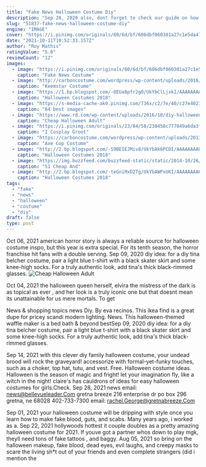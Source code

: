 ```yaml
---
title: "Fake News Halloween Costume Diy"
description: "Sep 28, 2020 also, dont forget to check our guide on how to make your own diy horse costume with 8 awesome examples! lets take a look at the best costume ideas for horse and rider! halloween horse"
slug: "51837-fake-news-halloween-costume-diy"
engine: "IMAGE"
cover: "https://i.pinimg.com/originals/60/6d/bf/606dbf060301a27c1e5da47cbf9ad783.jpg"
date: "2021-10-11T10:52:33.157Z"
author: "Roy Mathis"
ratingValue: "5.0"
reviewCount: "12"
images:
  - image: "https://i.pinimg.com/originals/60/6d/bf/606dbf060301a27c1e5da47cbf9ad783.jpg"
    caption: "Fake News Costume"
  - image: "http://carboncostume.com/wordpress/wp-content/uploads/2016/10/danielkeemstarkeem.jpg"
    caption: "Keemstar Costume"
  - image: "https://1.bp.blogspot.com/-OEUa8pfr2g0/UkYbClLjxkI/AAAAAAAAH7g/3clEU8xQhN0/s640/c0cd0bb09cb3387783145920094da786.jpg"
    caption: "Halloween Costumes 2018"
  - image: "https://s-media-cache-ak0.pinimg.com/736x/c2/7e/40/c27e402336a444482b23fd24204e9aea.jpg"
    caption: "64 best images"
  - image: "https://www.rd.com/wp-content/uploads/2016/10/diy-halloween-costume-via-ashley_mo-instagram.jpg"
    caption: "Cheap Halloween Adult"
  - image: "https://i.pinimg.com/originals/23/84/58/238458c777049a6da3fd2c68e62e232d.jpg"
    caption: "I Cosplay Groot"
  - image: "https://carboncostume.com/wordpress/wp-content/uploads/2013/07/axecop.jpg"
    caption: "Axe Cop Costume"
  - image: "http://2.bp.blogspot.com/-S9BEIEJMiv8/UkYbAk6PCDI/AAAAAAAAH6k/Ff1LLo4rtQM/s1600/352be1a5fa1055ee1bf4b3f53f335ba1.jpg"
    caption: "Halloween Costumes 2018"
  - image: "https://img.buzzfeed.com/buzzfeed-static/static/2014-10/26/19/campaign_images/webdr02/51-cheap-and-easy-last-minute-halloween-costumes-2-13751-1414366177-7_dblbig.jpg"
    caption: "51 Cheap And"
  - image: "http://2.bp.blogspot.com/-teGniMxD2Tg/UkYbAWPxUKI/AAAAAAAAH6c/kOAFPoSTGjY/s1600/03a99ce07c2ae16fe651b1d37817ddef.jpg"
    caption: "Halloween Costumes 2018"
tags:
  - "fake"
  - "news"
  - "halloween"
  - "costume"
  - "diy"
draft: false
type: post
---
```


Oct 06, 2021 american horror story is always a reliable source for halloween costume inspo, but this year is extra special. For its tenth season, the horror franchise hit fans with a double serving. Sep 09, 2020 diy idea: for a diy tina belcher costume, pair a light blue t-shirt with a black skater skirt and some knee-high socks. For a truly authentic look, add tina's thick black-rimmed glasses.
![Cheap Halloween Adult](https://www.rd.com/wp-content/uploads/2016/10/diy-halloween-costume-via-ashley_mo-instagram.jpg "Cheap Halloween Adult")

Oct 04, 2021 the halloween queen herself, elvira the mistress of the dark is as topical as ever , and her look is a truly iconic one but that doesnt mean its unattainable for us mere mortals. To get
<!--inArticleAds-->

<!--galleryOne-->

News & shopping topics news  Diy. By eva recinos. This ikea find is a great dupe for pricey scandi modern lighting. News. This halloween-themed waffle maker is a bed bath & beyond bestSep 09, 2020 diy idea: for a diy tina belcher costume, pair a light blue t-shirt with a black skater skirt and some knee-high socks. For a truly authentic look, add tina's thick black-rimmed glasses.
<!--inArticleAds-->

<!--galleryTwo-->

Sep 14, 2021 with this clever diy family halloween costume, your undead brood will rock the graveyard! accessorize with formal-yet-funky touches, such as a choker, top hat, tutu, and vest. Free. Halloween costume ideas. Halloween is the season of magic and fright! let your imagination fly, like a witch in the night! claire's has cauldrons of ideas for easy halloween costumes for girls.Check. Sep 28, 2021 news email: news@bellevueleader.Com gretna breeze 216 enterprise dr po box 296 gretna, ne 68028 402-733-7300 email: rachel.George@gretnabreeze.Com
<!--galleryThree-->

Sep 01, 2021 your halloween costume will be dripping with style once you learn how to make fake blood, guts, and scabs. Many years ago, i worked as a. Sep 22, 2021 hollywoods hottest it couple doubles as a pretty amazing halloween costume for 2021. If youve got a partner whos down to play mgk, theyll need tons of fake tattoos , and baggy. Aug 05, 2021 so bring on the halloween makeup, fake blood, dead eyes, evil laughs, and creepy masks to scare the living sh*t out of your friends and even complete strangers (did i mention the